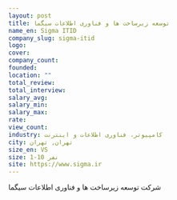 ```yaml
---
layout: post
title: توسعه زیرساخت ها و فناوری اطلاعات سیگما
name_en: Sigma ITID
company_slug: sigma-itid
logo: 
cover: 
company_count:
founded:
location: ""
total_review: 
total_interview: 
salary_avg: 
salary_min: 
salary_max: 
rate: 
view_count: 
industry: کامپیوتر، فناوری اطلاعات و اینترنت
city: تهران, تهران
size_en: VS
size: 1-10 نفر
site: https://www.sigma.ir
---
```


شرکت توسعه زیرساخت ها و فناوری اطلاعات سیگما 
